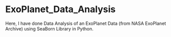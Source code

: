 # ExoPlanet_Data_Analysis
Here, I have done Data Analysis of an ExoPlanet Data (from NASA ExoPlanet Archive) using SeaBorn Library in Python. 
